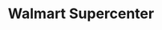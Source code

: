 ---
title: "Walmart Supercenter"
url: /fort-smith/walmart-supercenter-south-zero-street/
shop: supermarket
---